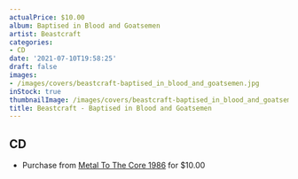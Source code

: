 ```yaml
---
actualPrice: $10.00
album: Baptised in Blood and Goatsemen
artist: Beastcraft
categories:
- CD
date: '2021-07-10T19:58:25'
draft: false
images:
- /images/covers/beastcraft-baptised_in_blood_and_goatsemen.jpg
inStock: true
thumbnailImage: /images/covers/beastcraft-baptised_in_blood_and_goatsemen-thumb.jpg
title: Beastcraft - Baptised in Blood and Goatsemen
---
```


## CD
* Purchase from [Metal To The Core 1986](https://metaltothecore1986.com/shop/beastcraft-baptised-in-blood-and-goatsemen-cd/) for $10.00
